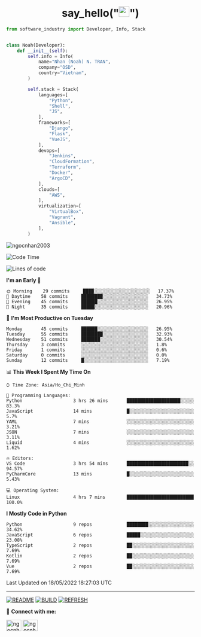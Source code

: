 <h1 align="center">say_hello("<img src="https://media.giphy.com/media/hvRJCLFzcasrR4ia7z/giphy.gif" width="28">")</h1>

```python
from software_industry import Developer, Info, Stack


class Noah(Developer):
    def __init__(self):
        self.info = Info(
            name="Nhan (Noah) N. TRAN",
            company="OSD",
            country="Vietnam",
        )

        self.stack = Stack(
            languages=[
                "Python",
                "Shell",
                "JS",
            ],
            frameworks=[
                "Django",
                "Flask",
                "VueJS",
            ],
            devops=[
                "Jenkins",
                "CloudFormation",
                "Terraform",
                "Docker",
                "ArgoCD",
            ],
            clouds=[
                "AWS",
            ],
            virtualization=[
                "VirtualBox",
                "Vagrant",
                "Ansible",
            ],
        )
```
<img src="https://komarev.com/ghpvc/?username=ngocnhan2003&label=Profile%20views&color=0e75b6&style=flat" alt="ngocnhan2003" /> 

<!--START_SECTION:waka-->
![Code Time](http://img.shields.io/badge/Code%20Time-303%20hrs%206%20mins-blue)

![Lines of code](https://img.shields.io/badge/From%20Hello%20World%20I%27ve%20Written-18%20Thousand%20lines%20of%20code-blue)

**I'm an Early 🐤** 

```text
🌞 Morning    29 commits     ████░░░░░░░░░░░░░░░░░░░░░   17.37% 
🌆 Daytime    58 commits     ████████░░░░░░░░░░░░░░░░░   34.73% 
🌃 Evening    45 commits     ██████░░░░░░░░░░░░░░░░░░░   26.95% 
🌙 Night      35 commits     █████░░░░░░░░░░░░░░░░░░░░   20.96%

```
📅 **I'm Most Productive on Tuesday** 

```text
Monday       45 commits     ██████░░░░░░░░░░░░░░░░░░░   26.95% 
Tuesday      55 commits     ████████░░░░░░░░░░░░░░░░░   32.93% 
Wednesday    51 commits     ███████░░░░░░░░░░░░░░░░░░   30.54% 
Thursday     3 commits      ░░░░░░░░░░░░░░░░░░░░░░░░░   1.8% 
Friday       1 commits      ░░░░░░░░░░░░░░░░░░░░░░░░░   0.6% 
Saturday     0 commits      ░░░░░░░░░░░░░░░░░░░░░░░░░   0.0% 
Sunday       12 commits     █░░░░░░░░░░░░░░░░░░░░░░░░   7.19%

```


📊 **This Week I Spent My Time On** 

```text
⌚︎ Time Zone: Asia/Ho_Chi_Minh

💬 Programming Languages: 
Python                   3 hrs 26 mins       ████████████████████░░░░░   83.3% 
JavaScript               14 mins             █░░░░░░░░░░░░░░░░░░░░░░░░   5.7% 
YAML                     7 mins              ░░░░░░░░░░░░░░░░░░░░░░░░░   3.21% 
JSON                     7 mins              ░░░░░░░░░░░░░░░░░░░░░░░░░   3.11% 
Liquid                   4 mins              ░░░░░░░░░░░░░░░░░░░░░░░░░   1.62%

🔥 Editors: 
VS Code                  3 hrs 54 mins       ███████████████████████░░   94.57% 
PyCharmCore              13 mins             █░░░░░░░░░░░░░░░░░░░░░░░░   5.43%

💻 Operating System: 
Linux                    4 hrs 7 mins        █████████████████████████   100.0%

```

**I Mostly Code in Python** 

```text
Python                   9 repos             ████████░░░░░░░░░░░░░░░░░   34.62% 
JavaScript               6 repos             █████░░░░░░░░░░░░░░░░░░░░   23.08% 
TypeScript               2 repos             ██░░░░░░░░░░░░░░░░░░░░░░░   7.69% 
Kotlin                   2 repos             ██░░░░░░░░░░░░░░░░░░░░░░░   7.69% 
Vue                      2 repos             ██░░░░░░░░░░░░░░░░░░░░░░░   7.69%

```



 Last Updated on 18/05/2022 18:27:03 UTC
<!--END_SECTION:waka-->

<hr>

[![README](https://github.com/ngocnhan2003/ngocnhan2003/actions/workflows/000_readme.yml/badge.svg)](https://github.com/ngocnhan2003/ngocnhan2003/actions/workflows/000_readme.yml)
[![BUILD](https://github.com/ngocnhan2003/ngocnhan2003/actions/workflows/001_build.yml/badge.svg)](https://github.com/ngocnhan2003/ngocnhan2003/actions/workflows/001_build.yml)
[![REFRESH](https://github.com/ngocnhan2003/ngocnhan2003/actions/workflows/002_refresh.yml/badge.svg)](https://github.com/ngocnhan2003/ngocnhan2003/actions/workflows/002_refresh.yml)

🔗 **Connect with me:**

<a href="https://linkedin.com/in/ngocnhan2003" target="blank"><img align="center" src="https://raw.githubusercontent.com/rahuldkjain/github-profile-readme-generator/master/src/images/icons/Social/linked-in-alt.svg" alt="ngocnhan2003" height="30" width="40" /></a>
<a href="https://instagram.com/ngocnhan2003" target="blank"><img align="center" src="https://raw.githubusercontent.com/rahuldkjain/github-profile-readme-generator/master/src/images/icons/Social/instagram.svg" alt="ngocnhan2003" height="30" width="40" /></a>
